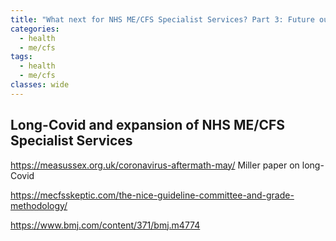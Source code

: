 ```yaml
---
title: "What next for NHS ME/CFS Specialist Services? Part 3: Future outlook"
categories:
  - health
  - me/cfs
tags:
  - health
  - me/cfs
classes: wide
---
```


## Long-Covid and expansion of NHS ME/CFS Specialist Services
https://measussex.org.uk/coronavirus-aftermath-may/
Miller paper on long-Covid

https://mecfsskeptic.com/the-nice-guideline-committee-and-grade-methodology/

https://www.bmj.com/content/371/bmj.m4774
